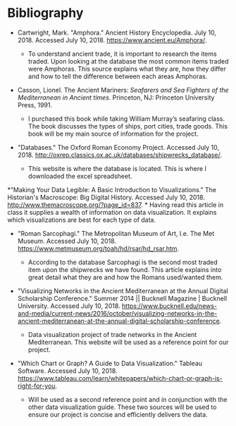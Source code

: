 # Bibliography

* Cartwright, Mark. "Amphora." Ancient History Encyclopedia. July 10, 2018. Accessed July 10, 2018. https://www.ancient.eu/Amphora/.
	* To understand ancient trade, it is important to research the items traded. Upon looking at the database the most common items traded were Amphoras. This source explains what they are, how they differ and how to tell the difference between each areas Amphoras. 

* Casson, Lionel. The Ancient Mariners: *Seafarers and Sea Fighters of the Mediterranean in Ancient times*. Princeton, NJ: Princeton University Press, 1991.
	* I purchased this book while taking William Murray’s seafaring class. The book discusses the types of ships, port cities, trade goods. This book will be my main source of information for the project. 

* "Databases." The Oxford Roman Economy Project. Accessed July 10, 2018. http://oxrep.classics.ox.ac.uk/databases/shipwrecks_database/.
	* This website is where the database is located. This is where I downloaded the excel spreadsheet. 

*"Making Your Data Legible: A Basic Introduction to Visualizations." The Historian's Macroscope: Big Digital History. Accessed July 10, 2018. http://www.themacroscope.org/?page_id=837.
	* Having read this article in class it supplies a wealth of information on data visualization. It explains which visualizations are best for each type of data. 

* "Roman Sarcophagi." The Metropolitan Museum of Art, I.e. The Met Museum. Accessed July 10, 2018. https://www.metmuseum.org/toah/hd/rsar/hd_rsar.htm.
	* According to the database Sarcophagi is the second most traded item upon the shipwrecks we have found. This article explains into great detail what they are and how the Romans used/wanted them.

* "Visualizing Networks in the Ancient Mediterranean at the Annual Digital Scholarship Conference." Summer 2014 || Bucknell Magazine | Bucknell University. Accessed July 10, 2018. https://www.bucknell.edu/news-and-media/current-news/2016/october/visualizing-networks-in-the-ancient-mediterranean-at-the-annual-digital-scholarship-conference.
	* Data visualization project of trade networks in the Ancient Mediterranean. This website will be used as a reference point for our project.

* "Which Chart or Graph? A Guide to Data Visualization." Tableau Software. Accessed July 10, 2018. https://www.tableau.com/learn/whitepapers/which-chart-or-graph-is-right-for-you.
	* Will be used as a second reference point and in conjunction with the other data visualization guide. These two sources will be used to ensure our project is concise and efficiently delivers the data. 

